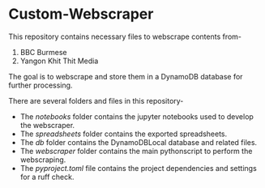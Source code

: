 # Custom-Webscraper

This repository contains necessary files to webscrape contents from-
1. BBC Burmese
2. Yangon Khit Thit Media

The goal is to webscrape and store them in a DynamoDB database for further processing.

There are several folders and files in this repository-
- The _notebooks_ folder contains the jupyter notebooks used to develop the webscraper.
- The _spreadsheets_ folder contains the exported spreadsheets.
- The _db_ folder contains the DynamoDBLocal database and related files.
- The _webscraper_ folder contains the main pythonscript to perform the webscraping.
- The _pyproject.toml_ file contains the project dependencies and settings for a ruff check.
